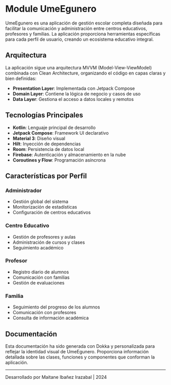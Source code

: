 # Module UmeEgunero

UmeEgunero es una aplicación de gestión escolar completa diseñada para facilitar la comunicación y administración entre centros educativos, profesores y familias. La aplicación proporciona herramientas específicas para cada perfil de usuario, creando un ecosistema educativo integral.

## Arquitectura

La aplicación sigue una arquitectura MVVM (Model-View-ViewModel) combinada con Clean Architecture, organizando el código en capas claras y bien definidas:

- **Presentation Layer**: Implementada con Jetpack Compose
- **Domain Layer**: Contiene la lógica de negocio y casos de uso
- **Data Layer**: Gestiona el acceso a datos locales y remotos

## Tecnologías Principales

- **Kotlin**: Lenguaje principal de desarrollo
- **Jetpack Compose**: Framework UI declarativo
- **Material 3**: Diseño visual
- **Hilt**: Inyección de dependencias
- **Room**: Persistencia de datos local
- **Firebase**: Autenticación y almacenamiento en la nube
- **Coroutines y Flow**: Programación asíncrona

## Características por Perfil

### Administrador
- Gestión global del sistema
- Monitorización de estadísticas
- Configuración de centros educativos

### Centro Educativo
- Gestión de profesores y aulas
- Administración de cursos y clases
- Seguimiento académico

### Profesor
- Registro diario de alumnos
- Comunicación con familias
- Gestión de evaluaciones

### Familia
- Seguimiento del progreso de los alumnos
- Comunicación con profesores
- Consulta de información académica

## Documentación

Esta documentación ha sido generada con Dokka y personalizada para reflejar la identidad visual de UmeEgunero. Proporciona información detallada sobre las clases, funciones y componentes que conforman la aplicación.

---
Desarrollado por Maitane Ibañez Irazabal | 2024 
